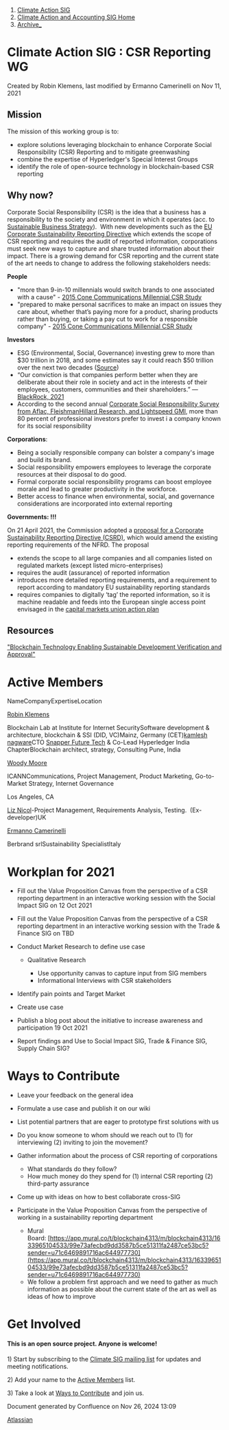 1. [Climate Action SIG](index.html)
2. [Climate Action and Accounting SIG Home](Climate-Action-and-Accounting-SIG-Home_19005445.html)
3. [Archive\_](Archive__19006062.html)

# Climate Action SIG : CSR Reporting WG

Created by Robin Klemens, last modified by Ermanno Camerinelli on Nov 11, 2021

## **Mission**

The mission of this working group is to:

- explore solutions leveraging blockchain to enhance Corporate Social Responsibility (CSR) Reporting and to mitigate greenwashing
- combine the expertise of Hyperledger's Special Interest Groups
- identify the role of open-source technology in blockchain-based CSR reporting

## **Why now?**

Corporate Social Responsibility (CSR) is the idea that a business has a responsibility to the society and environment in which it operates (acc. to [Sustainable Business Strategy](https://online.hbs.edu/courses/sustainable-business-strategy/)).  With new developments such as the [EU Corporate Sustainability Reporting Directive](https://ec.europa.eu/info/business-economy-euro/company-reporting-and-auditing/company-reporting/corporate-sustainability-reporting_en) which extends the scope of CSR reporting and requires the audit of reported information, corporations must seek new ways to capture and share trusted information about their impact. There is a growing demand for CSR reporting and the current state of the art needs to change to address the following stakeholders needs:

**People**

- "more than 9-in-10 millennials would switch brands to one associated with a cause" - [2015 Cone Communications Millennial CSR Study](https://www.conecomm.com/research-blog/2015-cone-communications-millennial-csr-study)
- "prepared to make personal sacrifices to make an impact on issues they care about, whether that’s paying more for a product, sharing products rather than buying, or taking a pay cut to work for a responsible company" - [2015 Cone Communications Millennial CSR Study](https://www.conecomm.com/research-blog/2015-cone-communications-millennial-csr-study)

**Investors**

- ESG (Environmental, Social, Governance) investing grew to more than $30 trillion in 2018, and some estimates say it could reach $50 trillion over the next two decades ([Source](https://www.cnbc.com/2019/12/14/your-complete-guide-to-socially-responsible-investing.html))
- “Our conviction is that companies perform better when they are deliberate about their role in society and act in the interests of their employees, customers, communities and their shareholders.” — [BlackRock, 2021](https://corpgov.law.harvard.edu/2021/03/22/blackrocks-2021-engagement-priorities/)
- According to the second annual [Corporate Social Responsibility Survey from Aflac, FleishmanHillard Research, and Lightspeed GMI](https://www.aflac.com/about-aflac/corporate-citizenship/default.aspx?utm_medium=multiple&utm_source=vanity&utm_campaign=corpcomm_2015&utm_term=acsr), more than 80 percent of professional investors prefer to invest i a company known for its social responsibility

**Corporations**:

- Being a socially responsible company can bolster a company's image and build its brand.
- Social responsibility empowers employees to leverage the corporate resources at their disposal to do good.
- Formal corporate social responsibility programs can boost employee morale and lead to greater productivity in the workforce.
- Better access to finance when environmental, social, and governance considerations are incorporated into external reporting

**Governments: !!!**

On 21 April 2021, the Commission adopted a [proposal for a Corporate Sustainability Reporting Directive (CSRD)](https://ec.europa.eu/info/publications/210421-sustainable-finance-communication_en#csrd), which would amend the existing reporting requirements of the NFRD. The proposal

- extends the scope to all large companies and all companies listed on regulated markets (except listed micro-enterprises)
- requires the audit (assurance) of reported information
- introduces more detailed reporting requirements, and a requirement to report according to mandatory EU sustainability reporting standards
- requires companies to digitally ‘tag’ the reported information, so it is machine readable and feeds into the European single access point envisaged in the [capital markets union action plan](https://ec.europa.eu/info/business-economy-euro/growth-and-investment/capital-markets-union/capital-markets-union-2020-action-plan_en)

## **Resources**

["Blockchain Technology Enabling Sustainable Development Verification and Approval"](https://drive.google.com/file/d/1C4h-hWnzJuSEl3M5wir_hQWTzZ_Az2UK/view?usp=sharing)

# **Active Members**

NameCompanyExpertiseLocation

[Robin Klemens](https://lf-hyperledger.atlassian.net/wiki/people/5b068694a595df5d0a165a66?ref=confluence)

Blockchain Lab at Institute for Internet SecuritySoftware development &amp; architecture, blockchain &amp; SSI (DID, VC)Mainz, Germany (CET)[kamlesh nagware](https://lf-hyperledger.atlassian.net/wiki/people/557058:8e1fc425-f938-4b39-ad13-9cd8b0ddde52?ref=confluence)CTO [Snapper Future Tech](https://snapperfuturetech.com) &amp; Co-Lead Hyperledger India ChapterBlockchain architect, strategy, Consulting Pune, India

[Woody Moore](https://lf-hyperledger.atlassian.net/wiki/people/70121:310f5eae-a11b-435a-ae52-42b0a796fe0b?ref=confluence)

ICANNCommunications, Project Management, Product Marketing, Go-to-Market Strategy, Internet Governance

Los Angeles, CA

[Liz Nicol](https://lf-hyperledger.atlassian.net/wiki/people/712020:3c1e8298-c513-474b-aaf0-0c2c20c4e95b?ref=confluence)-Project Management, Requirements Analysis, Testing.  (Ex-developer)UK

[Ermanno Camerinelli](https://lf-hyperledger.atlassian.net/wiki/people/712020:d0ba4c45-3554-47c2-b060-f9cc8465983f?ref=confluence) 

Berbrand srlSustainability SpecialistItaly

# **Workplan for 2021**

- Fill out the Value Proposition Canvas from the perspective of a CSR reporting department in an interactive working session with the Social Impact SIG on 12 Oct 2021
- Fill out the Value Proposition Canvas from the perspective of a CSR reporting department in an interactive working session with the Trade &amp; Finance SIG on TBD
- Conduct Market Research to define use case
  
  - Qualitative Research
    
    - Use opportunity canvas to capture input from SIG members
    - Informational Interviews with CSR stakeholders
- Identify pain points and Target Market
- Create use case
- Publish a blog post about the initiative to increase awareness and participation 19 Oct 2021
- Report findings and Use to Social Impact SIG, Trade &amp; Finance SIG, Supply Chain SIG?

# **Ways to Contribute**

- Leave your feedback on the general idea
- Formulate a use case and publish it on our wiki
- List potential partners that are eager to prototype first solutions with us
- Do you know someone to whom should we reach out to (1) for interviewing (2) inviting to join the movement?
- Gather information about the process of CSR reporting of corporations
  
  - What standards do they follow?
  - How much money do they spend for (1) internal CSR reporting (2) third-party assurance
- Come up with ideas on how to best collaborate cross-SIG
- Participate in the Value Proposition Canvas from the perspective of working in a sustainability reporting department
  
  - Mural Board: [https://app.mural.co/t/blockchain4313/m/blockchain4313/1633965104533/99e73afecbd9dd3587b5ce51311fa2487ce53bc5?sender=u71c6469891716ac644977730](https://app.mural.co/t/blockchain4313/m/blockchain4313/1633965104533/99e73afecbd9dd3587b5ce51311fa2487ce53bc5?sender=u71c6469891716ac644977730)
  - We follow a problem first approach and we need to gather as much information as possible about the current state of the art as well as ideas of how to improve

# Get Involved

#### This is an open source project. Anyone is welcome!

1\) Start by subscribing to the [Climate SIG mailing list](https://lists.hyperledger.org/g/climate-sig) for updates and meeting notifications.

2\) Add your name to the [Active Members](#CSRReportingWG-ActiveMembers) list. 

3\) Take a look at [Ways to Contribute](#CSRReportingWG-Waystocontribute) and join us.

Document generated by Confluence on Nov 26, 2024 13:09

[Atlassian](http://www.atlassian.com/)
